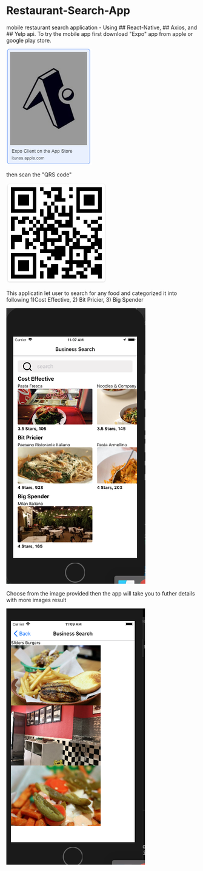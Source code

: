 # Restaurant-Search-App
mobile restaurant search application - Using ## React-Native, ## Axios, and ## Yelp api.
To try the mobile app first download "Expo" app from apple or google play store.

![alt text](https://github.com/AbrahamTesla/Restaurant-Search-App/blob/master/assets/image/expo%20app.png)

then scan the "QRS code"

![alt text](https://raw.githubusercontent.com/AbrahamTesla/Restaurant-Search-App/master/assets/image/QRS%20code.png)

This applicatin let user to search for any food and categorized it into following 1)Cost Effective, 2) Bit Pricier, 3) Big Spender

![alt text](https://raw.githubusercontent.com/AbrahamTesla/Restaurant-Search-App/master/assets/image/Search%20Restuaran%20App.png)

Choose from the image provided then the app will take you to futher details with more images result

![alt text](https://raw.githubusercontent.com/AbrahamTesla/Restaurant-Search-App/master/assets/image/Screen%20Shot%202019-09-04%20at%2011.09.17%20AM.png)
